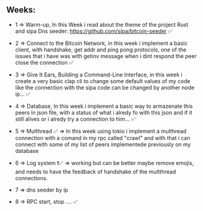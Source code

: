## Weeks:
* 1 => Warm-up, In this Week i read about the theme of the project Rust and sipa Dns seeder: https://github.com/sipa/bitcoin-seeder ✅

* 2 => Connect to the Bitcoin Network, in this week i implement a basic client, with handshake, get addr and ping pong protocols, one of the issues that i have was with  getinv message when i dint respond the peer close the connection ✅

* 3 => Give It Ears,  Building a Command-Line Interface, in this week i create a very basic clap cli to change some default values of my code like the connection with the sipa code can be changed by another node ip... ✅

* 4 => Database,  In this week i implement a basic way to armazenate this peers in json file, with a status of what i alredy fo with this json and if it still alives or i alredy try a connection to him... ✅

* 5 => Multhread ✅ => In this week using tokio i implement a multhread connection with a comand in my rpc called "crawl" and with that i can connect with some of my list of peers implementede previously on my database

* 6 => Log system ❗✅ => working but can be better maybe remove emojis, and needs to have the feedback of handshake of the multthread connections.

* 7 => dns seeder by ip

* 8 => RPC start, stop .... ✅